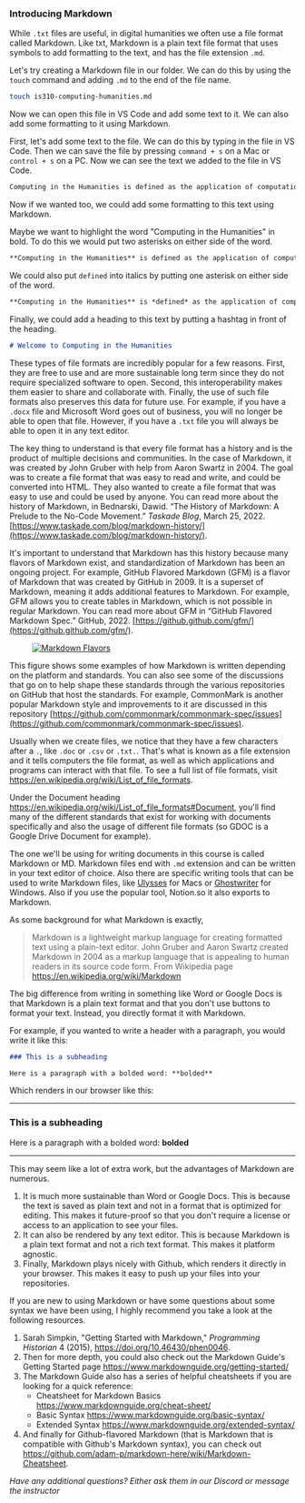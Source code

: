 

### Introducing Markdown

While `.txt` files are useful, in digital humanities we often use a file format called Markdown. Like txt, Markdown is a plain text file format that uses symbols to add formatting to the text, and has the file extension `.md`. 

Let's try creating a Markdown file in our folder. We can do this by using the `touch` command and adding `.md` to the end of the file name.

```sh
touch is310-computing-humanities.md
```

Now we can open this file in VS Code and add some text to it. We can also add some formatting to it using Markdown.

First, let's add some text to the file. We can do this by typing in the file in VS Code. Then we can save the file by pressing `command + s` on a Mac or `control + s` on a PC. Now we can see the text we added to the file in VS Code.

```md
Computing in the Humanities is defined as the application of computational methods and tools to the study of humanistic questions.
```

Now if we wanted too, we could add some formatting to this text using Markdown.

Maybe we want to highlight the word "Computing in the Humanities" in bold. To do this we would put two asterisks on either side of the word.

```md
**Computing in the Humanities** is defined as the application of computational methods and tools to the study of humanistic questions.
```

We could also put `defined` into italics by putting one asterisk on either side of the word.

```md
**Computing in the Humanities** is *defined* as the application of computational methods and tools to the study of humanistic questions.
```

Finally, we could add a heading to this text by putting a hashtag in front of the heading.

```md
# Welcome to Computing in the Humanities
```

These types of file formats are incredibly popular for a few reasons. First, they are free to use and are more sustainable long term since they do not require specialized software to open. Second, this interoperability makes them easier to share and collaborate with. Finally, the use of such file formats also preserves this data for future use. For example, if you have a `.docx` file and Microsoft Word goes out of business, you will no longer be able to open that file. However, if you have a `.txt` file you will always be able to open it in any text editor.

The key thing to understand is that every file format has a history and is the product of multiple decisions and communities. In the case of Markdown, it was created by John Gruber with help from Aaron Swartz in 2004. The goal was to create a file format that was easy to read and write, and could be converted into HTML. They also wanted to create a file format that was easy to use and could be used by anyone. You can read more about the history of Markdown, in Bednarski, Dawid. “The History of Markdown: A Prelude to the No-Code Movement.” *Taskade Blog*, March 25, 2022. [https://www.taskade.com/blog/markdown-history/](https://www.taskade.com/blog/markdown-history/).

It's important to understand that Markdown has this history because many flavors of Markdown exist, and standardization of Markdown has been an ongoing project. For example, GitHub Flavored Markdown (GFM) is a flavor of Markdown that was created by GitHub in 2009. It is a superset of Markdown, meaning it adds additional features to Markdown. For example, GFM allows you to create tables in Markdown, which is not possible in regular Markdown. You can read more about GFM in “GitHub Flavored Markdown Spec.” GitHub, 2022. [https://github.github.com/gfm/](https://github.github.com/gfm/).

<figure>
  <a href="https://d11a6trkgmumsb.cloudfront.net/original/3X/c/b/cb7374a606a66c5b8e489afed76d93ed49dc7836.png">
    <img src="https://d11a6trkgmumsb.cloudfront.net/original/3X/c/b/cb7374a606a66c5b8e489afed76d93ed49dc7836.png" alt="Markdown Flavors" class="image-popup">
  </a>
</figure>

This figure shows some examples of how Markdown is written depending on the platform and standards. You can also see some of the discussions that go on to help shape these standards through the various repositories on GitHub that host the standards. For example, CommonMark is another popular Markdown style and improvements to it are discussed in this repository [https://github.com/commonmark/commonmark-spec/issues](https://github.com/commonmark/commonmark-spec/issues).


Usually when we create files, we notice that they have a few characters after a `.`, like `.doc` or `.csv` or `.txt.`. That's what is known as a file extension and it tells computers the file format, as well as which applications and programs can interact with that file. To see a full list of file formats, visit <https://en.wikipedia.org/wiki/List_of_file_formats>.

Under the Document heading <https://en.wikipedia.org/wiki/List_of_file_formats#Document>, you'll find many of the different standards that exist for working with documents specifically and also the usage of different file formats (so GDOC is a Google Drive Document for example).

The one we'll be using for writing documents in this course is called Markdown or MD. Markdown files end with `.md` extension and can be written in your text editor of choice. Also there are specific writing tools that can be used to write Markdown files, like [Ulysses](https://ulysses.app/) for Macs or [Ghostwriter](https://wereturtle.github.io/ghostwriter/) for Windows. Also if you use the popular tool, Notion.so it also exports to Markdown.

As some background for what Markdown is exactly,
> Markdown is a lightweight markup language for creating formatted text using a plain-text editor. John Gruber and Aaron Swartz created Markdown in 2004 as a markup language that is appealing to human readers in its source code form. From Wikipedia page <https://en.wikipedia.org/wiki/Markdown>

The big difference from writing in something like Word or Google Docs is that Markdown is a plain text format and that you don't use buttons to format your text. Instead, you directly format it with Markdown.

For example, if you wanted to write a header with a paragraph, you would write it like this:

```markdown
### This is a subheading

Here is a paragraph with a bolded word: **bolded**
```

Which renders in our browser like this:

---
### This is a subheading

Here is a paragraph with a bolded word: **bolded**

---

This may seem like a lot of extra work, but the advantages of Markdown are numerous.

1. It is much more sustainable than Word or Google Docs. This is because the text is saved as plain text and not in a format that is optimized for editing. This makes it future-proof so that you don't require a license or access to an application to see your files.
2. It can also be rendered by any text editor. This is because Markdown is a plain text format and not a rich text format. This makes it platform agnostic.
3. Finally, Markdown plays nicely with Github, which renders it directly in your browser. This makes it easy to push up your files into your repositories.

If you are new to using Markdown or have some questions about some syntax we have been using, I highly recommend you take a look at the following resources.

1. Sarah Simpkin, "Getting Started with Markdown," *Programming Historian* 4 (2015), <https://doi.org/10.46430/phen0046>.
2. Then for more depth, you could also check out the Markdown Guide's Getting Started page <https://www.markdownguide.org/getting-started/>
3. The Markdown Guide also has a series of helpful cheatsheets if you are looking for a quick reference:
    - Cheatsheet for Markdown Basics <https://www.markdownguide.org/cheat-sheet/>
    - Basic Syntax <https://www.markdownguide.org/basic-syntax/>
    - Extended Syntax <https://www.markdownguide.org/extended-syntax/>
4. And finally for Github-flavored Markdown (that is Markdown that is compatible with Github's Markdown syntax), you can check out <https://github.com/adam-p/markdown-here/wiki/Markdown-Cheatsheet>.

*Have any additional questions? Either ask them in our Discord or message the instructor*